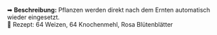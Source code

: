 
➡ **Beschreibung:** Pflanzen werden direkt nach dem Ernten automatisch wieder eingesetzt.  
📖 Rezept: 64 Weizen, 64 Knochenmehl, Rosa Blütenblätter